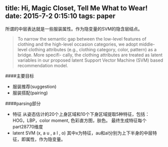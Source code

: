 title: Hi, Magic Closet, Tell Me What to Wear!
date: 2015-7-2 0:15:10
tags: paper
---

所谓的中层表达就是一些服装属性。作为隐变量的SVM的隐含层结点。
> To narrow the semantic gap between the low-level features of clothing and the high-level occasion categories, we adopt middle-level clothing attributes (e.g., clothing category, color, pattern) as a bridge. More specifi- cally, the clothing attributes are treated as latent variables in our proposed latent Support Vector Machine (SVM) based recommendation model.

<!--more-->
####主要目标
* 服装推荐(suggestion)
* 服装搭配(pairing)

####parsing部分
* 特征
从姿态估计的20个上身区域和10个下身区域提取5种特征，包括：HOG，LBP，color moment, 色彩直方图，肤色。
最终生成特征每个part28770维度
* latent SVM
(x, a u , a l , o)
其中x为特征，au和al分别为上下半身的中层特征，即属性，作为隐变量。